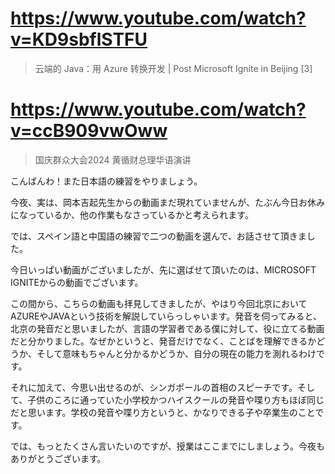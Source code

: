 # https://www.youtube.com/watch?v=KD9sbflSTFU

> 云端的 Java：用 Azure 转换开发 | Post Microsoft Ignite in Beijing [3] 

# https://www.youtube.com/watch?v=ccB909vwOww

> 国庆群众大会2024 黄循财总理华语演讲 
 
こんばんわ！また日本語の練習をやりましょう。

今夜、実は、岡本吉起先生からの動画まだ現れていませんが、たぶん今日お休みになっているか、他の作業もなさっているかと考えられます。

では、スペイン語と中国語の練習で二つの動画を選んで、お話させて頂きました。

今日いっぱい動画がございましたが、先に選ばせて頂いたのは、MICROSOFT　IGNITEからの動画でございます。

この間から、こちらの動画も拝見してきましたが、やはり今回北京においてAZUREやJAVAという技術を解説していらっしゃいます。発音を伺ってみると、北京の発音だと思いましたが、言語の学習者である僕に対して、役に立てる動画だと分かりました。なぜかというと、発音だけでなく、ことばを理解できるかどうか、そして意味もちゃんと分かるかどうか、自分の現在の能力を測れるわけです。

それに加えて、今思い出せるのが、シンガポールの首相のスピーチです。そして、子供のころに通っていた小学校かつハイスクールの発音や喋り方もほぼ同じだと思います。学校の発音や喋り方というと、かなりできる子や卒業生のことです。

では、もっとたくさん言いたいのですが、授業はここまでにしましょう。今夜もありがとうございます。
